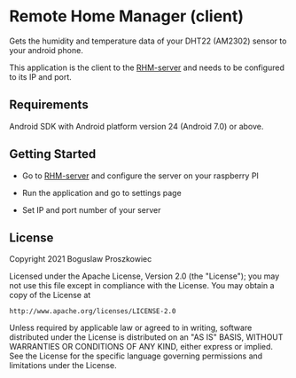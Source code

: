 Remote Home Manager (client)
=======================

Gets the humidity and temperature data of your DHT22 (AM2302) sensor to your android phone.

This application is the client to the [RHM-server](https://github.com/b-proszkowiec/RHM-server) and needs to be configured to its IP and port.


Requirements
-----
Android SDK with Android platform version 24 (Android 7.0) or above.

Getting Started
-----
- Go to [RHM-server](https://github.com/b-proszkowiec/RHM-server) and configure the server on your raspberry PI 

- Run the application and go to settings page

- Set IP and port number of your server

License
-----

Copyright 2021 Boguslaw Proszkowiec

Licensed under the Apache License, Version 2.0 (the "License");
you may not use this file except in compliance with the License.
You may obtain a copy of the License at

    http://www.apache.org/licenses/LICENSE-2.0

Unless required by applicable law or agreed to in writing, software
distributed under the License is distributed on an "AS IS" BASIS,
WITHOUT WARRANTIES OR CONDITIONS OF ANY KIND, either express or implied.
See the License for the specific language governing permissions and
limitations under the License.

